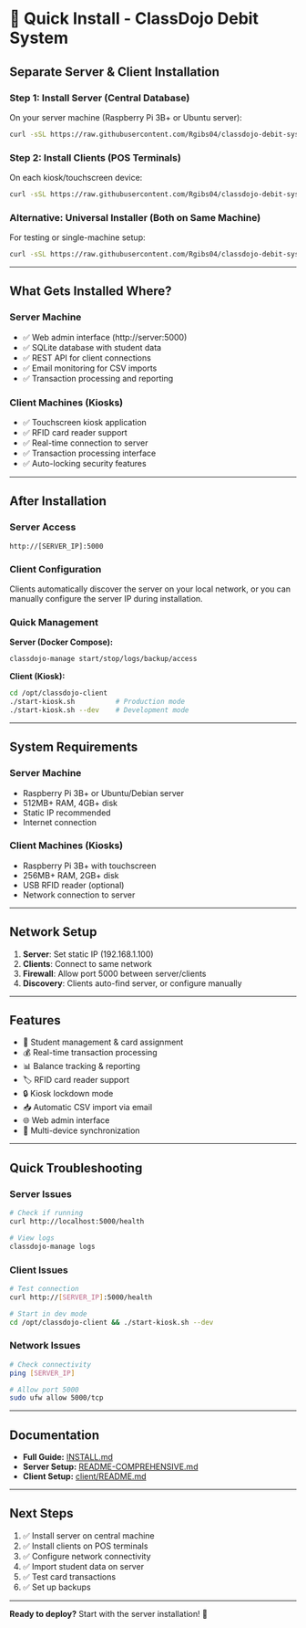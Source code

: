 # 🚀 Quick Install - ClassDojo Debit System

## Separate Server & Client Installation

### Step 1: Install Server (Central Database)
On your server machine (Raspberry Pi 3B+ or Ubuntu server):
```bash
curl -sSL https://raw.githubusercontent.com/Rgibs04/classdojo-debit-system/main/install-server.sh | sudo bash
```

### Step 2: Install Clients (POS Terminals)
On each kiosk/touchscreen device:
```bash
curl -sSL https://raw.githubusercontent.com/Rgibs04/classdojo-debit-system/main/install-client.sh | sudo bash
```

### Alternative: Universal Installer (Both on Same Machine)
For testing or single-machine setup:
```bash
curl -sSL https://raw.githubusercontent.com/Rgibs04/classdojo-debit-system/main/install.sh | sudo bash
```

---

## What Gets Installed Where?

### Server Machine
- ✅ Web admin interface (http://server:5000)
- ✅ SQLite database with student data
- ✅ REST API for client connections
- ✅ Email monitoring for CSV imports
- ✅ Transaction processing and reporting

### Client Machines (Kiosks)
- ✅ Touchscreen kiosk application
- ✅ RFID card reader support
- ✅ Real-time connection to server
- ✅ Transaction processing interface
- ✅ Auto-locking security features

---

## After Installation

### Server Access
```
http://[SERVER_IP]:5000
```

### Client Configuration
Clients automatically discover the server on your local network, or you can manually configure the server IP during installation.

### Quick Management

**Server (Docker Compose):**
```bash
classdojo-manage start/stop/logs/backup/access
```

**Client (Kiosk):**
```bash
cd /opt/classdojo-client
./start-kiosk.sh          # Production mode
./start-kiosk.sh --dev    # Development mode
```

---

## System Requirements

### Server Machine
- Raspberry Pi 3B+ or Ubuntu/Debian server
- 512MB+ RAM, 4GB+ disk
- Static IP recommended
- Internet connection

### Client Machines (Kiosks)
- Raspberry Pi 3B+ with touchscreen
- 256MB+ RAM, 2GB+ disk
- USB RFID reader (optional)
- Network connection to server

---

## Network Setup

1. **Server**: Set static IP (192.168.1.100)
2. **Clients**: Connect to same network
3. **Firewall**: Allow port 5000 between server/clients
4. **Discovery**: Clients auto-find server, or configure manually

---

## Features

- 👥 Student management & card assignment
- 💰 Real-time transaction processing
- 📊 Balance tracking & reporting
- 🏷️ RFID card reader support
- 🔒 Kiosk lockdown mode
- 📥 Automatic CSV import via email
- 🌐 Web admin interface
- 🔄 Multi-device synchronization

---

## Quick Troubleshooting

### Server Issues
```bash
# Check if running
curl http://localhost:5000/health

# View logs
classdojo-manage logs
```

### Client Issues
```bash
# Test connection
curl http://[SERVER_IP]:5000/health

# Start in dev mode
cd /opt/classdojo-client && ./start-kiosk.sh --dev
```

### Network Issues
```bash
# Check connectivity
ping [SERVER_IP]

# Allow port 5000
sudo ufw allow 5000/tcp
```

---

## Documentation

- **Full Guide:** [INSTALL.md](INSTALL.md)
- **Server Setup:** [README-COMPREHENSIVE.md](README-COMPREHENSIVE.md)
- **Client Setup:** [client/README.md](client/README.md)

---

## Next Steps

1. ✅ Install server on central machine
2. ✅ Install clients on POS terminals
3. ✅ Configure network connectivity
4. ✅ Import student data on server
5. ✅ Test card transactions
6. ✅ Set up backups

---

**Ready to deploy?** Start with the server installation! 🎉
